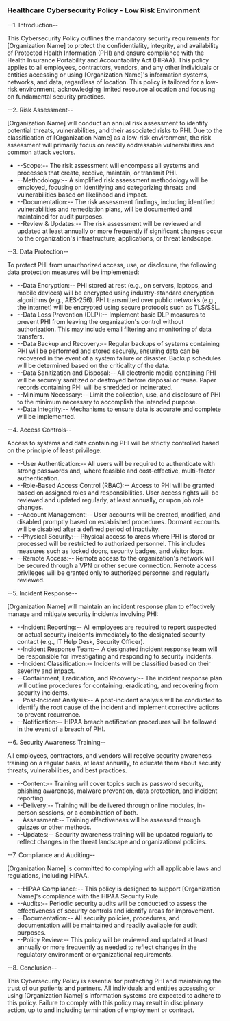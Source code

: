 ### Healthcare Cybersecurity Policy - Low Risk Environment

--1. Introduction--

This Cybersecurity Policy outlines the mandatory security requirements for [Organization Name] to protect the confidentiality, integrity, and availability of Protected Health Information (PHI) and ensure compliance with the Health Insurance Portability and Accountability Act (HIPAA). This policy applies to all employees, contractors, vendors, and any other individuals or entities accessing or using [Organization Name]'s information systems, networks, and data, regardless of location. This policy is tailored for a low-risk environment, acknowledging limited resource allocation and focusing on fundamental security practices.

--2. Risk Assessment--

[Organization Name] will conduct an annual risk assessment to identify potential threats, vulnerabilities, and their associated risks to PHI. Due to the classification of [Organization Name] as a low-risk environment, the risk assessment will primarily focus on readily addressable vulnerabilities and common attack vectors.

   -   --Scope:-- The risk assessment will encompass all systems and processes that create, receive, maintain, or transmit PHI.
   -   --Methodology:-- A simplified risk assessment methodology will be employed, focusing on identifying and categorizing threats and vulnerabilities based on likelihood and impact.
   -   --Documentation:-- The risk assessment findings, including identified vulnerabilities and remediation plans, will be documented and maintained for audit purposes.
   -   --Review & Updates:-- The risk assessment will be reviewed and updated at least annually or more frequently if significant changes occur to the organization's infrastructure, applications, or threat landscape.

--3. Data Protection--

To protect PHI from unauthorized access, use, or disclosure, the following data protection measures will be implemented:

   -   --Data Encryption:-- PHI stored at rest (e.g., on servers, laptops, and mobile devices) will be encrypted using industry-standard encryption algorithms (e.g., AES-256). PHI transmitted over public networks (e.g., the internet) will be encrypted using secure protocols such as TLS/SSL.
   -   --Data Loss Prevention (DLP):-- Implement basic DLP measures to prevent PHI from leaving the organization's control without authorization. This may include email filtering and monitoring of data transfers.
   -   --Data Backup and Recovery:-- Regular backups of systems containing PHI will be performed and stored securely, ensuring data can be recovered in the event of a system failure or disaster. Backup schedules will be determined based on the criticality of the data.
   -   --Data Sanitization and Disposal:-- All electronic media containing PHI will be securely sanitized or destroyed before disposal or reuse. Paper records containing PHI will be shredded or incinerated.
   -   --Minimum Necessary:-- Limit the collection, use, and disclosure of PHI to the minimum necessary to accomplish the intended purpose.
   -   --Data Integrity:-- Mechanisms to ensure data is accurate and complete will be implemented.

--4. Access Controls--

Access to systems and data containing PHI will be strictly controlled based on the principle of least privilege:

   -   --User Authentication:-- All users will be required to authenticate with strong passwords and, where feasible and cost-effective, multi-factor authentication.
   -   --Role-Based Access Control (RBAC):-- Access to PHI will be granted based on assigned roles and responsibilities. User access rights will be reviewed and updated regularly, at least annually, or upon job role changes.
   -   --Account Management:-- User accounts will be created, modified, and disabled promptly based on established procedures. Dormant accounts will be disabled after a defined period of inactivity.
   -   --Physical Security:-- Physical access to areas where PHI is stored or processed will be restricted to authorized personnel. This includes measures such as locked doors, security badges, and visitor logs.
   -   --Remote Access:-- Remote access to the organization's network will be secured through a VPN or other secure connection. Remote access privileges will be granted only to authorized personnel and regularly reviewed.

--5. Incident Response--

[Organization Name] will maintain an incident response plan to effectively manage and mitigate security incidents involving PHI:

   -   --Incident Reporting:-- All employees are required to report suspected or actual security incidents immediately to the designated security contact (e.g., IT Help Desk, Security Officer).
   -   --Incident Response Team:-- A designated incident response team will be responsible for investigating and responding to security incidents.
   -   --Incident Classification:-- Incidents will be classified based on their severity and impact.
   -   --Containment, Eradication, and Recovery:-- The incident response plan will outline procedures for containing, eradicating, and recovering from security incidents.
   -   --Post-Incident Analysis:-- A post-incident analysis will be conducted to identify the root cause of the incident and implement corrective actions to prevent recurrence.
   -   --Notification:-- HIPAA breach notification procedures will be followed in the event of a breach of PHI.

--6. Security Awareness Training--

All employees, contractors, and vendors will receive security awareness training on a regular basis, at least annually, to educate them about security threats, vulnerabilities, and best practices.

   -   --Content:-- Training will cover topics such as password security, phishing awareness, malware prevention, data protection, and incident reporting.
   -   --Delivery:-- Training will be delivered through online modules, in-person sessions, or a combination of both.
   -   --Assessment:-- Training effectiveness will be assessed through quizzes or other methods.
   -   --Updates:-- Security awareness training will be updated regularly to reflect changes in the threat landscape and organizational policies.

--7. Compliance and Auditing--

[Organization Name] is committed to complying with all applicable laws and regulations, including HIPAA.

   -   --HIPAA Compliance:-- This policy is designed to support [Organization Name]'s compliance with the HIPAA Security Rule.
   -   --Audits:-- Periodic security audits will be conducted to assess the effectiveness of security controls and identify areas for improvement.
   -   --Documentation:-- All security policies, procedures, and documentation will be maintained and readily available for audit purposes.
   -   --Policy Review:-- This policy will be reviewed and updated at least annually or more frequently as needed to reflect changes in the regulatory environment or organizational requirements.

--8. Conclusion--

This Cybersecurity Policy is essential for protecting PHI and maintaining the trust of our patients and partners. All individuals and entities accessing or using [Organization Name]'s information systems are expected to adhere to this policy. Failure to comply with this policy may result in disciplinary action, up to and including termination of employment or contract.
